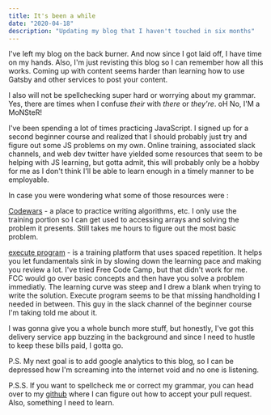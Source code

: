```yaml
---
title: It's been a while
date: "2020-04-18"
description: "Updating my blog that I haven't touched in six months"
---
```


I've left my blog on the back burner. And now since I got laid off, I have time on my hands. 
Also, I'm just revisting this blog so I can remember how all this works. Coming up with content seems harder than learning how to use Gatsby and other services to post your content.

 I also will not be spellchecking super hard or worrying about my grammar. Yes, there are times when I confuse *their* with *there* or *they're*. oH No, I'M a MoNSteR!

I've been spending a lot of times practicing JavaScript. I signed up for a second beginner course and realized that I should probably just try and figure out some JS problems on my own. 
Online training, associated slack channels, and web dev twitter have yielded some resources that seem to be helping with JS learning, but gotta admit, this will probably only be a hobby for me as I don't think I'll be able to learn enough in a timely manner to be employable. 

In case you were wondering what some of those resources were :

[Codewars]([title](https://www.codewars.com/)) - a place to practice writing algorithms, etc. I only use the training portion so I can get used to accessing arrays and solving the problem it presents. Still takes me hours to figure out the most basic problem. 

[execute program](https://www.executeprogram.com/) - is a training platform that uses spaced repetition. It helps you let fundamentals sink in by slowing down the learning pace and making you review a lot.  I've tried Free Code Camp, but that didn't work for me. FCC would go over basic concepts and then have you solve a problem immediatly. The learning curve was steep and I drew a blank when trying to write the solution. Execute program seems to be that missing handholding I needed in between. This guy in the slack channel of the beginner course I'm taking told me about it. 

I was gonna give you a whole bunch more stuff, but honestly, I've got this delivery service app buzzing in the background and since I need to hustle to keep these bills paid, I gotta go.

P.S. My next goal is to add google analytics to this blog, so I can be depressed how I'm screaming into the internet void and no one is listening. 

P.S.S. If you want to spellcheck me or correct my grammar, you can head over to my [github](https://github.com/sammykins777/SamBlog) where I can figure out how to accept your pull request. Also, something I need to learn. 

 







